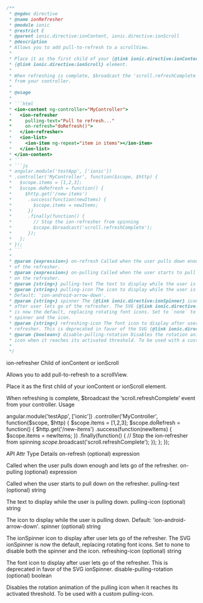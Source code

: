 

```js
/**
 * @ngdoc directive
 * @name ionRefresher
 * @module ionic
 * @restrict E
 * @parent ionic.directive:ionContent, ionic.directive:ionScroll
 * @description
 * Allows you to add pull-to-refresh to a scrollView.
 *
 * Place it as the first child of your {@link ionic.directive:ionContent} or
 * {@link ionic.directive:ionScroll} element.
 *
 * When refreshing is complete, $broadcast the 'scroll.refreshComplete' event
 * from your controller.
 *
 * @usage
 *
 * ```html
 * <ion-content ng-controller="MyController">
 *   <ion-refresher
 *     pulling-text="Pull to refresh..."
 *     on-refresh="doRefresh()">
 *   </ion-refresher>
 *   <ion-list>
 *     <ion-item ng-repeat="item in items"></ion-item>
 *   </ion-list>
 * </ion-content>
 * ```
 * ```js
 * angular.module('testApp', ['ionic'])
 * .controller('MyController', function($scope, $http) {
 *   $scope.items = [1,2,3];
 *   $scope.doRefresh = function() {
 *     $http.get('/new-items')
 *      .success(function(newItems) {
 *        $scope.items = newItems;
 *      })
 *      .finally(function() {
 *        // Stop the ion-refresher from spinning
 *        $scope.$broadcast('scroll.refreshComplete');
 *      });
 *   };
 * });
 * ```
 *
 * @param {expression=} on-refresh Called when the user pulls down enough and lets go
 * of the refresher.
 * @param {expression=} on-pulling Called when the user starts to pull down
 * on the refresher.
 * @param {string=} pulling-text The text to display while the user is pulling down.
 * @param {string=} pulling-icon The icon to display while the user is pulling down.
 * Default: 'ion-android-arrow-down'.
 * @param {string=} spinner The {@link ionic.directive:ionSpinner} icon to display
 * after user lets go of the refresher. The SVG {@link ionic.directive:ionSpinner}
 * is now the default, replacing rotating font icons. Set to `none` to disable both the
 * spinner and the icon.
 * @param {string=} refreshing-icon The font icon to display after user lets go of the
 * refresher. This is deprecated in favor of the SVG {@link ionic.directive:ionSpinner}.
 * @param {boolean=} disable-pulling-rotation Disables the rotation animation of the pulling
 * icon when it reaches its activated threshold. To be used with a custom `pulling-icon`.
 *
 */
```



 ion-refresher
Child of ionContent or ionScroll

Allows you to add pull-to-refresh to a scrollView.

Place it as the first child of your ionContent or ionScroll element.

When refreshing is complete, $broadcast the ‘scroll.refreshComplete’ event from your controller.
Usage

<ion-content ng-controller="MyController">
  <ion-refresher
    pulling-text="Pull to refresh..."
    on-refresh="doRefresh()">
  </ion-refresher>
  <ion-list>
    <ion-item ng-repeat="item in items"></ion-item>
  </ion-list>
</ion-content>

angular.module('testApp', ['ionic'])
.controller('MyController', function($scope, $http) {
  $scope.items = [1,2,3];
  $scope.doRefresh = function() {
    $http.get('/new-items')
     .success(function(newItems) {
       $scope.items = newItems;
     })
     .finally(function() {
       // Stop the ion-refresher from spinning
       $scope.$broadcast('scroll.refreshComplete');
     });
  };
});

API
Attr 	Type 	Details
on-refresh
(optional)
	expression 	

Called when the user pulls down enough and lets go of the refresher.
on-pulling
(optional)
	expression 	

Called when the user starts to pull down on the refresher.
pulling-text
(optional)
	string 	

The text to display while the user is pulling down.
pulling-icon
(optional)
	string 	

The icon to display while the user is pulling down. Default: 'ion-android-arrow-down'.
spinner
(optional)
	string 	

The ionSpinner icon to display after user lets go of the refresher. The SVG ionSpinner is now the default, replacing rotating font icons. Set to none to disable both the spinner and the icon.
refreshing-icon
(optional)
	string 	

The font icon to display after user lets go of the refresher. This is deprecated in favor of the SVG ionSpinner.
disable-pulling-rotation
(optional)
	boolean 	

Disables the rotation animation of the pulling icon when it reaches its activated threshold. To be used with a custom pulling-icon.